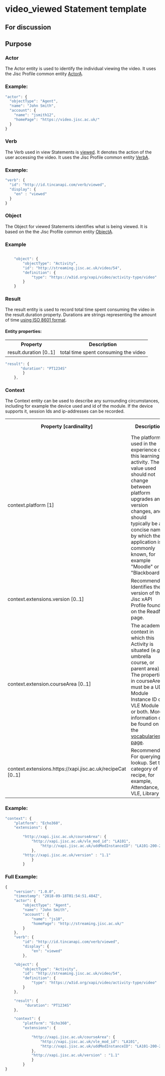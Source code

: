 # video_viewed Statement template

## For discussion

## Purpose

### Actor
The Actor entity is used to identify the individual viewing the video. It uses the Jisc Profile common entity [ActorA](/common_structures.md#actora).

### Example:

``` Javascript
"actor": {
  "objectType": "Agent",
  "name": "John Smith",
  "account": {
    "name": "jsmith12",
    "homePage": "https://video.jisc.ac.uk/"
  }
}
```

### Verb
The Verb used in view Statements is [viewed](../vocabulary.md#verbs). It denotes the action of the user accessing the video. It uses the Jisc Profile common entity [VerbA](../common_structures.md#verba). 

### Example:

``` javascript
"verb": {
  "id": "http://id.tincanapi.com/verb/viewed",
  "display": {
    "en" : "viewed"
  }
}
```

### Object

The Object for viewed Statements identifies what is being viewed. It is based on the the Jisc Profile common entity [ObjectA](../common_structures.md#objecta).

### Example

``` javascript

	"object": {
		"objectType": "Activity",
		"id": "http://streaming.jisc.ac.uk/video/54",
		"definition": {
			"type": "https://w3id.org/xapi/video/activity-type/video"
		}
	}

```

### Result
The result entity is used to record total time spent consuming the video in the result.duration property. Durations are strings representing the amount of time [using ISO 8601 format](https://github.com/adlnet/xAPI-Spec/blob/master/xAPI-Data.md#durations).

#### Entity properties:
<table>
<tr><th>Property</th><th>Description</th></tr>
	<tr><td>result.duration [0..1]</td>
	<td>total time spent consuming the video</td></tr>
</table>



``` javascript
"result": {
       "duration": "PT1234S"
        }
    },

```


### Context
The Context entity can be used to describe any surrounding circumstances, including for example the device used and id of the module. If the device supports it, session Ids and ip-addresses can be recorded.

<table>
	<tr><th>Property [cardinality]</th><th>Description</th><th>Value information</</th></tr>
	<tr>
		<td>context.platform [1]</td>
		<td>The platform used in the experience of this learning activity. The value used should not change between platform upgrades and version changes, and should typically be a concise name by which the application is commonly known, for example "Moodle" or "Blackboard"</td>
		<td>string</td>
	</tr>	
	<tr>
		<td>context.extensions.version [0..1]</td>
		<td>Recommended. Identifies the version of the Jisc xAPI Profile found on the ReadMe page. <br/></td>
		<td>decimal</td>
	</tr>
	<tr> 
		<td>context.extension.courseArea [0..1]</td>
		<td>The academic context in which this Activity is situated (e.g. umbrella course, or parent area). The properties in courseArea must be a UDD Module Instance ID or a VLE Module ID or both. More information can be found on the <a href="vocabulary.md#course-area">vocabularies page</a>.</td>
		<td>JSON object</td>
	<tr> 
		<tr>
		<td>context.extensions.https://xapi.jisc.ac.uk/recipeCat [0..1]</td>
		<td>Recommended For querying lookup. Set to category of recipe, for example, Attendance, VLE, Library <br/></td>
		<td>string</td>
	</tr>
</table>

### Example:

``` javascript
"context": {
    "platform": "Echo360",
    "extensions": {
	
    	"http://xapi.jisc.ac.uk/courseArea": {
			"http://xapi.jisc.ac.uk/vle_mod_id": "LA101",
				"http://xapi.jisc.ac.uk/uddModInstanceID": "LA101-200-2016S1-0",
			},
		"http://xapi.jisc.ac.uk/version" : "1.1"
			}
        }
```

### Full Example:

``` javascript
{
	"version": "1.0.0",
	"timestamp": "2018-09-18T01:54:51.484Z",
	"actor": {
		"objectType": "Agent",
		"name": "John Smith",
		"account": {
			"name": "js10",
			"homePage": "http://streaming.jisc.ac.uk/"
		}
	},
	"verb": {
		"id": "http://id.tincanapi.com/verb/viewed",
		"display": {
			"en": "viewed"
		},

	"object": {
		"objectType": "Activity",
		"id": "http://streaming.jisc.ac.uk/video/54",
		"definition": {
			"type": "https://w3id.org/xapi/video/activity-type/video"
		}
	},

	"result": {
         "duration": "PT1234S"
    },

	"context": {
        "platform": "Echo360",
        "extensions": {
	
      		"http://xapi.jisc.ac.uk/courseArea": {
				"http://xapi.jisc.ac.uk/vle_mod_id": "LA101",
				"http://xapi.jisc.ac.uk/uddModInstanceID": "LA101-200-2016S1-0",
			},
			"http://xapi.jisc.ac.uk/version" : "1.1"
			}
        }
}

